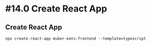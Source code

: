 # #14.0 Create React App

## Create React App

```
npx create-react-app muber-eats-frontend --template=typescript
```
